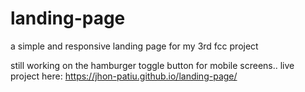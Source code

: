 # landing-page
a simple and responsive landing page for my 3rd fcc project

still working on the hamburger toggle button for mobile screens..
live project here:
https://jhon-patiu.github.io/landing-page/
